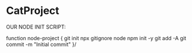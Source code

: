 # CatProject

OUR NODE INIT SCRIPT:

function node-project {
  git init
  npx gitignore node
  npm init -y
  git add -A
  git commit -m "Initial commit"
}/
